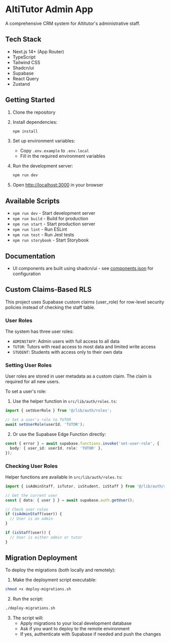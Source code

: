 # AltiTutor Admin App

A comprehensive CRM system for Altitutor's administrative staff.

## Tech Stack

- Next.js 14+ (App Router)
- TypeScript
- Tailwind CSS
- Shadcn/ui
- Supabase
- React Query
- Zustand

## Getting Started

1. Clone the repository
2. Install dependencies:
   ```bash
   npm install
   ```
3. Set up environment variables:
   - Copy `.env.example` to `.env.local`
   - Fill in the required environment variables

4. Run the development server:
   ```bash
   npm run dev
   ```

5. Open [http://localhost:3000](http://localhost:3000) in your browser

## Available Scripts

- `npm run dev` - Start development server
- `npm run build` - Build for production
- `npm run start` - Start production server
- `npm run lint` - Run ESLint
- `npm run test` - Run Jest tests
- `npm run storybook` - Start Storybook

## Documentation

- UI components are built using shadcn/ui - see [components.json](components.json) for configuration

## Custom Claims-Based RLS

This project uses Supabase custom claims (user_role) for row-level security policies instead of checking the staff table. 

### User Roles

The system has three user roles:
- `ADMINSTAFF`: Admin users with full access to all data
- `TUTOR`: Tutors with read access to most data and limited write access
- `STUDENT`: Students with access only to their own data

### Setting User Roles

User roles are stored in user metadata as a custom claim. The claim is required for all new users.

To set a user's role:
1. Use the helper function in `src/lib/auth/roles.ts`: 
```typescript
import { setUserRole } from '@/lib/auth/roles';

// Set a user's role to TUTOR
await setUserRole(userId, 'TUTOR');
```

2. Or use the Supabase Edge Function directly:
```typescript
const { error } = await supabase.functions.invoke('set-user-role', {
  body: { user_id: userId, role: 'TUTOR' },
});
```

### Checking User Roles

Helper functions are available in `src/lib/auth/roles.ts`:
```typescript
import { isAdminStaff, isTutor, isStudent, isStaff } from '@/lib/auth/roles';

// Get the current user
const { data: { user } } = await supabase.auth.getUser();

// Check user roles
if (isAdminStaff(user)) {
  // User is an admin
}

if (isStaff(user)) {
  // User is either admin or tutor
}
```

## Migration Deployment

To deploy the migrations (both locally and remotely):

1. Make the deployment script executable:
```bash
chmod +x deploy-migrations.sh
```

2. Run the script:
```bash
./deploy-migrations.sh
```

3. The script will:
   - Apply migrations to your local development database
   - Ask if you want to deploy to the remote environment
   - If yes, authenticate with Supabase if needed and push the changes
 
